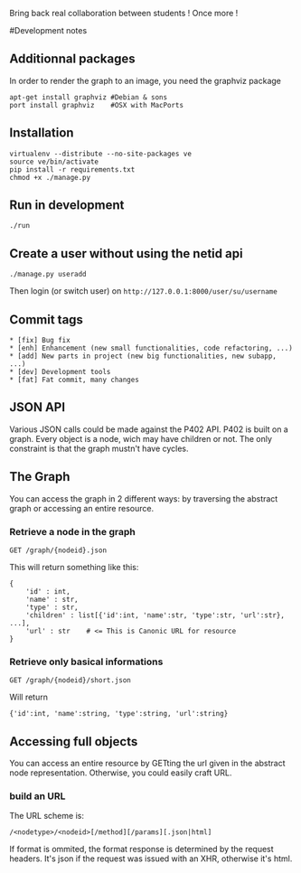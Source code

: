 Bring back real collaboration between students ! Once more !

#Development notes
## Additionnal packages
In order to render the graph to an image, you need the graphviz package
	
	apt-get install graphviz #Debian & sons
	port install graphviz    #OSX with MacPorts

## Installation

	virtualenv --distribute --no-site-packages ve
	source ve/bin/activate
	pip install -r requirements.txt
	chmod +x ./manage.py

## Run in development

	./run

## Create a user without using the netid api

	./manage.py useradd

Then login (or switch user) on `http://127.0.0.1:8000/user/su/username`

## Commit tags

	* [fix] Bug fix
	* [enh] Enhancement (new small functionalities, code refactoring, ...)
	* [add] New parts in project (new big functionalities, new subapp, ...)
	* [dev] Development tools
	* [fat] Fat commit, many changes

## JSON API
Various JSON calls could be made against the P402 API. P402 is built on a graph.
Every object is a node, wich may have children or not. The only constraint is 
that the graph mustn't have cycles.

## The Graph

You can access the graph in 2 different ways: by traversing the abstract graph
or accessing an entire resource.

### Retrieve a node in the graph

	GET /graph/{nodeid}.json

This will return something like this:

	{
        'id' : int,
        'name' : str,
        'type' : str,
        'children' : list[{'id':int, 'name':str, 'type':str, 'url':str}, ...],
		'url' : str    # <= This is Canonic URL for resource
    }

### Retrieve only basical informations

	GET /graph/{nodeid}/short.json

Will return

	{'id':int, 'name':string, 'type':string, 'url':string}

## Accessing full objects
You can access an entire resource by GETting the url given in the abstract node
representation. Otherwise, you could easily craft URL.

### build an URL
The URL scheme is:
	
	/<nodetype>/<nodeid>[/method][/params][.json|html]

If format is ommited, the format response is determined by the request headers. 
It's json if the request was issued with an XHR, otherwise it's html.

